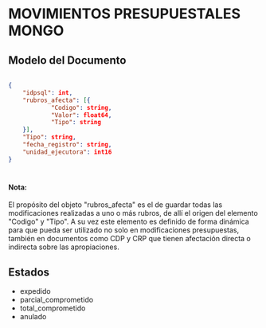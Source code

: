 
# MOVIMIENTOS PRESUPUESTALES MONGO

  ## Modelo del Documento
```json

{
	"idpsql": int,
	"rubros_afecta": [{
			"Codigo": string,
			"Valor": float64,
			"Tipo": string
	}],
	"Tipo": string,
	"fecha_registro": string,
	"unidad_ejecutora": int16
}

```
#
#### Nota: 
El propósito del objeto "rubros_afecta" es el de guardar todas las modificaciones realizadas a uno o más rubros, de allí el origen del elemento "Codigo" y "Tipo". A su vez este elemento es definido de forma dinámica para que pueda ser utilizado no solo en modificaciones presupuestas, también en documentos como CDP y CRP que tienen afectación directa o indirecta sobre las apropiaciones.


## Estados
* expedido
* parcial_comprometido
* total_comprometido
* anulado
